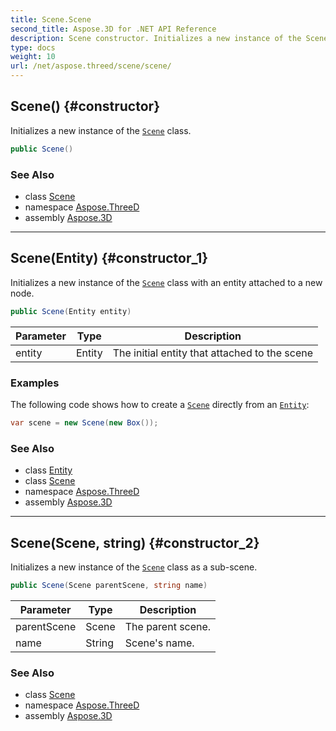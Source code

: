 ```yaml
---
title: Scene.Scene
second_title: Aspose.3D for .NET API Reference
description: Scene constructor. Initializes a new instance of the Scene class
type: docs
weight: 10
url: /net/aspose.threed/scene/scene/
---
```

## Scene() {#constructor}

Initializes a new instance of the [`Scene`](../) class.

```csharp
public Scene()
```

### See Also

* class [Scene](../)
* namespace [Aspose.ThreeD](../../../aspose.threed/)
* assembly [Aspose.3D](../../../)

---

## Scene(Entity) {#constructor_1}

Initializes a new instance of the [`Scene`](../) class with an entity attached to a new node.

```csharp
public Scene(Entity entity)
```

| Parameter | Type | Description |
| --- | --- | --- |
| entity | Entity | The initial entity that attached to the scene |

### Examples

The following code shows how to create a [`Scene`](../) directly from an [`Entity`](../../entity/):

```csharp
var scene = new Scene(new Box());
```

### See Also

* class [Entity](../../entity/)
* class [Scene](../)
* namespace [Aspose.ThreeD](../../../aspose.threed/)
* assembly [Aspose.3D](../../../)

---

## Scene(Scene, string) {#constructor_2}

Initializes a new instance of the [`Scene`](../) class as a sub-scene.

```csharp
public Scene(Scene parentScene, string name)
```

| Parameter | Type | Description |
| --- | --- | --- |
| parentScene | Scene | The parent scene. |
| name | String | Scene's name. |

### See Also

* class [Scene](../)
* namespace [Aspose.ThreeD](../../../aspose.threed/)
* assembly [Aspose.3D](../../../)


